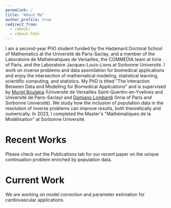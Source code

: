 ```yaml
---
permalink: /
title: "About Me"
author_profile: true
redirect_from: 
  - /about/
  - /about.html
---
```


I am a second-year PhD student funded by the Hadamard Doctoral School of Mathematics at the Université de Paris-Saclay, and a member of the Laboratoire de Mathématiques de Versailles, the COMMEDIA team at Inria of Paris, and the Laboratoire Jacques-Louis-Lions at Sorbonne Université. I work on inverse problems and data assimilation for biomedical applications and enjoy the intersection of mathematical modeling, statistical learning, scientific computing, and statistics. My PhD is titled "The Interaction Between Data and Modelling for Biomedical Applications" and is supervised by [Muriel Boulakia](https://boulakia.perso.math.cnrs.fr) (Université de Versailles Saint-Quentin-en-Yvelines and Université de Paris-Saclay) and [Damiano Lombardi](https://team.inria.fr/commedia/lombardi/) (Inria of Paris and Sorbonne Université). We study how the inclusion of population data in the resolution of inverse problems can improve results, both theoretically and numerically. In 2023, I completed the Master's "Mathématiques de la Modélisation" at Sorbonne Université. 

Recent Works
======
Please check out the Publications tab for our recent paper on the unique continuation problem enriched by population data.

Current Work
======
We are working on model correction and parameter estimation for cardiovascular applications. 
